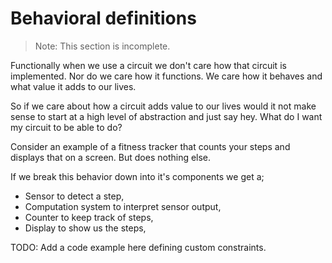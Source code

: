 # Behavioral definitions
> Note: This section is incomplete.

Functionally when we use a circuit we don't care how that circuit
is implemented. Nor do we care how it functions. We care how it behaves and what
value it adds to our lives.

So if we care about how a circuit adds value to our lives would it not make
sense to start at a high level of abstraction and just say hey. What do I want
my circuit to be able to do?

Consider an example of a fitness tracker that counts your steps and displays
that on a screen. But does nothing else.

If we break this behavior down into it's components we get a;
- Sensor to detect a step,
- Computation system to interpret sensor output,
- Counter to keep track of steps,
- Display to show us the steps,

TODO: Add a code example here defining custom constraints.